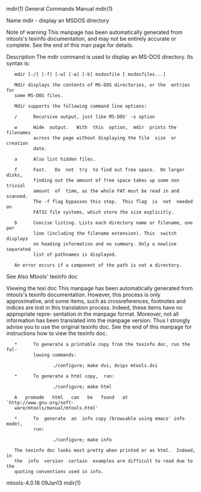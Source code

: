 mdir(1)                    General Commands Manual                    mdir(1)

Name
       mdir - display an MSDOS directory

Note of warning
       This  manpage  has  been automatically generated from mtools's texinfo
       documentation, and may not be entirely accurate or complete.  See  the
       end of this man page for details.

Description
       The  mdir  command  is used to display an MS-DOS directory. Its syntax
       is:

       mdir [-/] [-f] [-w] [-a] [-b] msdosfile [ msdosfiles...]

       Mdir displays the contents of MS-DOS directories, or the  entries  for
       some MS-DOS files.

       Mdir supports the following command line options:

       /      Recursive output, just like MS-DOS' -s option

       w      Wide  output.   With  this  option,  mdir  prints the filenames
              across the page without displaying the file  size  or  creation
              date.

       a      Also list hidden files.

       f      Fast.   Do  not  try  to find out free space.  On larger disks,
              finding out the amount of free space takes up some non  trivial
              amount  of  time, as the whole FAT must be read in and scanned.
              The -f flag bypasses this step.  This flag  is  not  needed  on
              FAT32 file systems, which store the size explicitly.

       b      Concise listing. Lists each directory name or filename, one per
              line (including the filename extension). This  switch  displays
              no heading information and no summary. Only a newline separated
              list of pathnames is displayed.

       An error occurs if a component of the path is not a directory.

See Also
       Mtools' texinfo doc

Viewing the texi doc
       This manpage has been automatically generated  from  mtools's  texinfo
       documentation.  However,  this process is only approximative, and some
       items, such as crossreferences, footnotes and indices are lost in this
       translation  process.   Indeed, these items have no appropriate repre‐
       sentation in the manpage format.  Moreover, not  all  information  has
       been  translated into the manpage version.  Thus I strongly advise you
       to use the original texinfo doc.  See the  end  of  this  manpage  for
       instructions how to view the texinfo doc.

       *      To generate a printable copy from the texinfo doc, run the fol‐
              lowing commands:

                     ./configure; make dvi; dvips mtools.dvi

       *      To generate a html copy,  run:

                     ./configure; make html

       A   premade   html   can   be   found   at   `http://www.gnu.org/soft‐
       ware/mtools/manual/mtools.html'

       *      To  generate  an  info copy (browsable using emacs' info mode),
              run:

                     ./configure; make info

       The texinfo doc looks most pretty when printed or as html.  Indeed, in
       the  info  version  certain  examples are difficult to read due to the
       quoting conventions used in info.

mtools-4.0.18                      09Jan13                            mdir(1)
